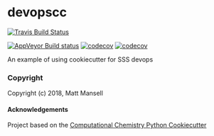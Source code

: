 devopscc
==============================
[//]: # (Badges)
[![Travis Build Status](https://travis-ci.org/REPLACE_WITH_OWNER_ACCOUNT/devopscc.png)](https://travis-ci.org/mmansell7/devopscc)


[![AppVeyor Build status](https://ci.appveyor.com/api/projects/status/REPLACE_WITH_APPVEYOR_LINK/branch/master?svg=true)](https://ci.appveyor.com/project/REPLACE_WITH_OWNER_ACCOUNT/devopscc/branch/master)
[![codecov](https://codecov.io/gh/mmansell7/devopscc/branch/master/graph/badge.svg)](https://codecov.io/gh/mmansell7/devopscc/branch/master)
[![codecov](https://codecov.io/gh/mmansell7/devopscc/branch/master/graph/badge.svg)](https://codecov.io/gh/mmansell7/devopscc)

An example of using cookiecutter for SSS devops

### Copyright

Copyright (c) 2018, Matt Mansell


#### Acknowledgements
 
Project based on the 
[Computational Chemistry Python Cookiecutter](https://github.com/choderalab/cookiecutter-python-comp-chem)
